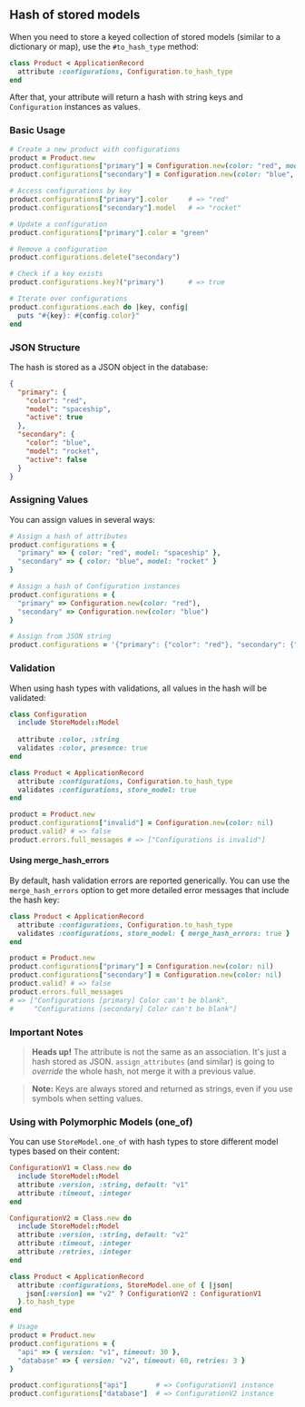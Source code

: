 ## Hash of stored models

When you need to store a keyed collection of stored models (similar to a dictionary or map), use the `#to_hash_type` method:

```ruby
class Product < ApplicationRecord
  attribute :configurations, Configuration.to_hash_type
end
```

After that, your attribute will return a hash with string keys and `Configuration` instances as values.

### Basic Usage

```ruby
# Create a new product with configurations
product = Product.new
product.configurations["primary"] = Configuration.new(color: "red", model: "spaceship")
product.configurations["secondary"] = Configuration.new(color: "blue", model: "rocket")

# Access configurations by key
product.configurations["primary"].color     # => "red"
product.configurations["secondary"].model   # => "rocket"

# Update a configuration
product.configurations["primary"].color = "green"

# Remove a configuration
product.configurations.delete("secondary")

# Check if a key exists
product.configurations.key?("primary")      # => true

# Iterate over configurations
product.configurations.each do |key, config|
  puts "#{key}: #{config.color}"
end
```

### JSON Structure

The hash is stored as a JSON object in the database:

```json
{
  "primary": {
    "color": "red",
    "model": "spaceship",
    "active": true
  },
  "secondary": {
    "color": "blue",
    "model": "rocket",
    "active": false
  }
}
```

### Assigning Values

You can assign values in several ways:

```ruby
# Assign a hash of attributes
product.configurations = {
  "primary" => { color: "red", model: "spaceship" },
  "secondary" => { color: "blue", model: "rocket" }
}

# Assign a hash of Configuration instances
product.configurations = {
  "primary" => Configuration.new(color: "red"),
  "secondary" => Configuration.new(color: "blue")
}

# Assign from JSON string
product.configurations = '{"primary": {"color": "red"}, "secondary": {"color": "blue"}}'
```

### Validation

When using hash types with validations, all values in the hash will be validated:

```ruby
class Configuration
  include StoreModel::Model
  
  attribute :color, :string
  validates :color, presence: true
end

class Product < ApplicationRecord
  attribute :configurations, Configuration.to_hash_type
  validates :configurations, store_model: true
end

product = Product.new
product.configurations["invalid"] = Configuration.new(color: nil)
product.valid? # => false
product.errors.full_messages # => ["Configurations is invalid"]
```

#### Using merge_hash_errors

By default, hash validation errors are reported generically. You can use the `merge_hash_errors` option to get more detailed error messages that include the hash key:

```ruby
class Product < ApplicationRecord
  attribute :configurations, Configuration.to_hash_type
  validates :configurations, store_model: { merge_hash_errors: true }
end

product = Product.new
product.configurations["primary"] = Configuration.new(color: nil)
product.configurations["secondary"] = Configuration.new(color: nil)
product.valid? # => false
product.errors.full_messages 
# => ["Configurations [primary] Color can't be blank", 
#     "Configurations [secondary] Color can't be blank"]
```

### Important Notes

> **Heads up!** The attribute is not the same as an association. It's just a hash stored as JSON. `assign_attributes` (and similar) is going to _override_ the whole hash, not merge it with a previous value.

> **Note:** Keys are always stored and returned as strings, even if you use symbols when setting values.

### Using with Polymorphic Models (one_of)

You can use `StoreModel.one_of` with hash types to store different model types based on their content:

```ruby
ConfigurationV1 = Class.new do
  include StoreModel::Model
  attribute :version, :string, default: "v1"
  attribute :timeout, :integer
end

ConfigurationV2 = Class.new do
  include StoreModel::Model
  attribute :version, :string, default: "v2"
  attribute :timeout, :integer
  attribute :retries, :integer
end

class Product < ApplicationRecord
  attribute :configurations, StoreModel.one_of { |json|
    json[:version] == "v2" ? ConfigurationV2 : ConfigurationV1
  }.to_hash_type
end

# Usage
product = Product.new
product.configurations = {
  "api" => { version: "v1", timeout: 30 },
  "database" => { version: "v2", timeout: 60, retries: 3 }
}

product.configurations["api"]       # => ConfigurationV1 instance
product.configurations["database"]  # => ConfigurationV2 instance
```